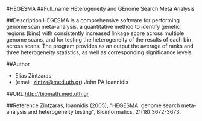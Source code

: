 #HEGESMA
##Full_name
HEterogeneity and GEnome Search Meta Analysis

##Description
HEGESMA is a comprehensive software for performing genome scan meta-analysis, a quantitative method to identify genetic regions (bins) with consistently increased linkage score across multiple genome scans, and for testing the heterogeneity of the results of each bin across scans. The program provides as an output the average of ranks and three heterogeneity statistics, as well as corresponding significance levels.

##Author
* Elias Zintzaras
* (email: zintza@med.uth.gr) John PA Ioannidis

##URL
http://biomath.med.uth.gr

##Reference
Zintzaras, Ioannidis (2005), "HEGESMA: genome search meta-analysis and heterogeneity testing", Bioinformatics, 21(18):3672-3673.

